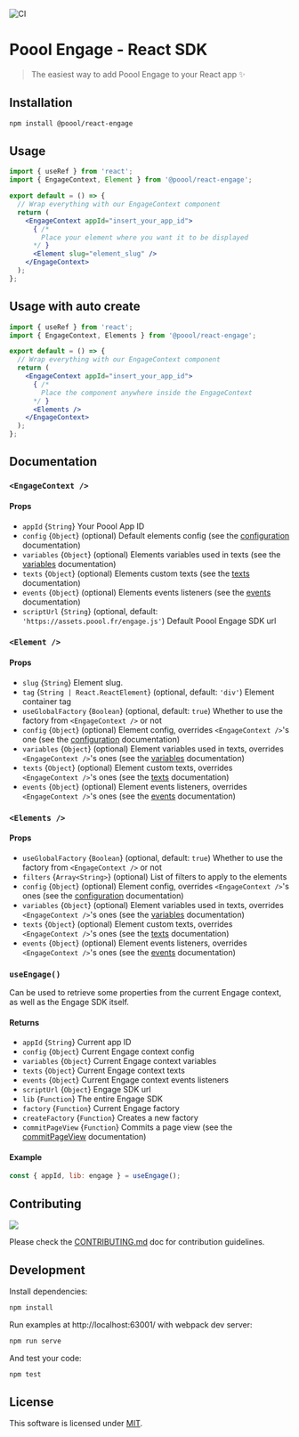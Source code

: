 ![CI](https://github.com/p3ol/react-engage/workflows/CI/badge.svg)

# Poool Engage - React SDK

> The easiest way to add Poool Engage to your React app ✨

## Installation

```bash
npm install @poool/react-engage
```

## Usage

```jsx
import { useRef } from 'react';
import { EngageContext, Element } from '@poool/react-engage';

export default = () => {
  // Wrap everything with our EngageContext component
  return (
    <EngageContext appId="insert_your_app_id">
      { /*
        Place your element where you want it to be displayed
      */ }
      <Element slug="element_slug" />
    </EngageContext>
  );
};
```

## Usage with auto create
```jsx
import { useRef } from 'react';
import { EngageContext, Elements } from '@poool/react-engage';

export default = () => {
  // Wrap everything with our EngageContext component
  return (
    <EngageContext appId="insert_your_app_id">
      { /*
        Place the component anywhere inside the EngageContext
      */ }
      <Elements />
    </EngageContext>
  );
};
```

## Documentation

### `<EngageContext />`

#### Props

- `appId` {`String`} Your Poool App ID
- `config` {`Object`} (optional) Default elements config (see the [configuration](https://poool.dev/docs/engage/javascript/configuration) documentation)
- `variables` {`Object`} (optional) Elements variables used in texts (see the [variables](https://poool.dev/docs/engage/javascript/variables) documentation)
- `texts` {`Object`} (optional) Elements custom texts (see the [texts](https://poool.dev/docs/engage/javascript/texts) documentation)
- `events` {`Object`} (optional) Elements events listeners (see the [events](https://poool.dev/docs/engage/javascript/events) documentation)
- `scriptUrl` {`String`} (optional, default: `'https://assets.poool.fr/engage.js'`) Default Poool Engage SDK url

### `<Element />`

#### Props

- `slug` {`String`} Element slug.
- `tag` {`String | React.ReactElement`} (optional, default: `'div'`) Element container tag
- `useGlobalFactory` {`Boolean`} (optional, default: `true`) Whether to use the factory from `<EngageContext />` or not
- `config` {`Object`} (optional) Element config, overrides `<EngageContext />`'s one (see the [configuration](https://poool.dev/docs/engage/javascript/configuration) documentation)
- `variables` {`Object`} (optional) Element variables used in texts, overrides `<EngageContext />`'s ones (see the [variables](https://poool.dev/docs/engage/javascript/variables) documentation)
- `texts` {`Object`} (optional) Element custom texts, overrides `<EngageContext />`'s ones (see the [texts](https://poool.dev/docs/engage/javascript/texts) documentation)
- `events` {`Object`} (optional) Element events listeners, overrides `<EngageContext />`'s ones (see the [events](https://poool.dev/docs/engage/javascript/events) documentation)

### `<Elements />`


#### Props

- `useGlobalFactory` {`Boolean`} (optional, default: `true`) Whether to use the factory from `<EngageContext />` or not
- `filters` {`Array<String>`} (optional) List of filters to apply to the elements
- `config` {`Object`} (optional) Element config, overrides `<EngageContext />`'s ones (see the [configuration](https://poool.dev/docs/engage/javascript/configuration) documentation)
- `variables` {`Object`} (optional) Element variables used in texts, overrides `<EngageContext />`'s ones (see the [variables](https://poool.dev/docs/engage/javascript/variables) documentation)
- `texts` {`Object`} (optional) Element custom texts, overrides `<EngageContext />`'s ones (see the [texts](https://poool.dev/docs/engage/javascript/texts) documentation)
- `events` {`Object`} (optional) Element events listeners, overrides `<EngageContext />`'s ones (see the [events](https://poool.dev/docs/engage/javascript/events) documentation)


### `useEngage()`

Can be used to retrieve some properties from the current Engage context, as well as the Engage SDK itself.

#### Returns

- `appId` {`String`} Current app ID
- `config` {`Object`} Current Engage context config
- `variables` {`Object`} Current Engage context variables
- `texts` {`Object`} Current Engage context texts
- `events` {`Object`} Current Engage context events listeners
- `scriptUrl` {`Object`} Engage SDK url
- `lib` {`Function`} The entire Engage SDK
- `factory` {`Function`} Current Engage factory
- `createFactory` {`Function`} Creates a new factory
- `commitPageView` {`Function`} Commits a page view (see the [commitPageView](https://poool.dev/docs/engage/javascript/methods#commitpageview) documentation)

#### Example

```js
const { appId, lib: engage } = useEngage();
```

## Contributing

[![](https://contrib.rocks/image?repo=p3ol/react-engage)](https://github.com/p3ol/react-engage/graphs/contributors)

Please check the [CONTRIBUTING.md](https://github.com/p3ol/react-engage/blob/main/CONTRIBUTING.md) doc for contribution guidelines.

## Development

Install dependencies:

```bash
npm install
```

Run examples at http://localhost:63001/ with webpack dev server:

```bash
npm run serve
```

And test your code:

```bash
npm test
```

## License

This software is licensed under [MIT](https://github.com/p3ol/react-engage/blob/main/LICENSE).
